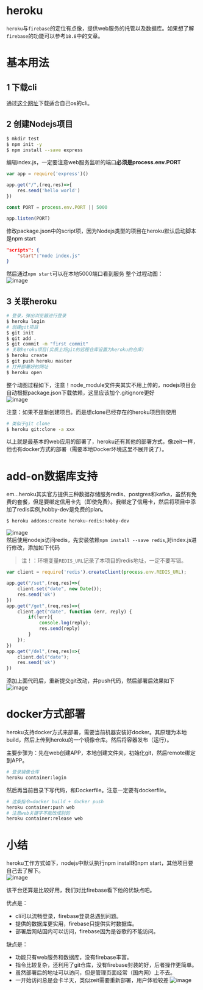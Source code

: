 # heroku
`heroku`与`firebase`的定位有点像，提供web服务的托管以及数据库。如果想了解`firebase`的功能可以参考`18.8`中的文章。
# 基本用法
## 1 下载cli
通过[这个网址](https://devcenter.heroku.com/articles/getting-started-with-nodejs#set-up)下载适合自己os的cli。
## 2 创建Nodejs项目
```bash
$ mkdir test
$ npm init -y
$ npm install --save express
```
编辑index.js，一定要注意web服务监听的端口**必须是process.env.PORT**
```javascript
var app = require('express')()

app.get("/",(req,res)=>{
    res.send('hello world')
})

const PORT = process.env.PORT || 5000

app.listen(PORT)
```
修改package.json中的script项，因为Nodejs类型的项目在heroku默认启动脚本是npm start
```json
"scripts": {                                
    "start":"node index.js"
}                                                    
```
然后通过`npm start`可以在本地5000端口看到服务
整个过程动图：    
![image](https://github.com/sunwu51/image/raw/master/1904/hero1.gif)  
## 3 关联heroku
```bash
# 登录，弹出浏览器进行登录
$ heroku login
# 创建git项目
$ git init
$ git add .
$ git commit -m "first commit"
# 关联heroku项目(实质上将git的远程仓库设置为heroku的仓库)
$ heroku create
$ git push heroku master
# 打开部署好的网址
$ heroku open
```
整个动图过程如下，注意！node_module文件夹其实不用上传的，nodejs项目会自动根据package.json下载依赖，这里应该加个.gitignore更好  
![image](https://github.com/sunwu51/image/raw/master/1904/hero2.gif)  

注意：如果不是新创建项目。而是想clone已经存在的heroku项目则使用
```bash
# 类似于git clone
$ heroku git:clone -a xxx
```

以上就是最基本的web应用的部署了，heroku还有其他的部署方式，像zeit一样，他也有docker方式的部署（需要本地Docker环境这里不展开说了）。
# add-on数据库支持
em...heroku其实官方提供三种数据存储服务redis、postgres和kafka，虽然有免费的套餐，但是要绑定信用卡先（即使免费）。我绑定了信用卡，然后将项目中添加了redis实例,hobby-dev是免费的plan。  
```bash
$ heroku addons:create heroku-redis:hobby-dev
```
![image](https://github.com/sunwu51/image/raw/master/1904/hero3.gif)   
然后使用nodejs访问redis，先安装依赖`npm install --save redis`,对index.js进行修改，添加如下代码  
> 注！：环境变量`REDIS_URL`记录了本项目的redis地址，一定不要写错。
```js
var client = require('redis').createClient(process.env.REDIS_URL);

app.get("/set",(req,res)=>{
	client.set("date", new Date());
    res.send('ok')
})
app.get("/get",(req,res)=>{
    client.get("date", function (err, reply) {
		if(!err){
			console.log(reply); 
			res.send(reply)
		}
	});
})
app.get("/del",(req,res)=>{
    client.del("date");
    res.send('ok')
})
```
添加上面代码后，重新提交git改动，并push代码，然后部署后效果如下  
![image](https://github.com/sunwu51/image/raw/master/1904/hero4.gif)  
# docker方式部署
heroku支持docker方式来部署，需要当前机器安装好docker。其原理为本地build，然后上传到heroku的一个镜像仓库。然后将容器发布（运行）。

主要步骤为：先在web创建APP，本地创建文件夹，初始化git，然后remote绑定到APP。
```bash
# 登录镜像仓库
heroku container:login
```
然后再当前目录下写代码，和Dockerfile。注意一定要有dockerfile。
```bash
# 这条指令=docker build + docker push
heroku container:push web
# 注意web关键字不能改成别的
heroku container:release web
```


# 小结
heroku工作方式如下，nodejs中默认执行npm install和npm start，其他项目要自己去了解下。  
![image](https://github.com/sunwu51/image/raw/master/1904/hero.jpg)  

该平台还算是比较好用，我们对比firebase看下他的优缺点吧。  

优点是：
- cli可以流畅登录，firebase登录总遇到问题。
- 提供的数据库更实用，firebase只提供实时数据库。
- 部署后网站国内可以访问，firebase因为是谷歌的不能访问。

缺点是：
- 功能只有web服务和数据库，没有firebase丰富。
- 指令比较复杂，还利用了git仓库，没有firebase封装的好，后者操作更简单。
- 虽然部署后的地址可以访问，但是管理页面经常（国内网）上不去。
- 一开始访问总是会卡半天，类似zeit需要重新部署，用户体验较差
![image](https://github.com/sunwu51/image/raw/master/1904/hero2.png)  